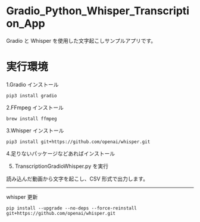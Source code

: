 # Gradio_Python_Whisper_Transcription_App

Gradio と Whisper を使用した文字起こしサンプルアプリです。

# 実行環境

1.Gradio インストール

```
pip3 install gradio
```

2.FFmpeg インストール

```
brew install ffmpeg
```

3.Whisper インストール

```
pip3 install git+https://github.com/openai/whisper.git
```

4.足りないパッケージなどあればインストール

5. TranscriptionGradioWhisper.py を実行

読み込んだ動画から文字を起こし、CSV 形式で出力します。

---

whisper 更新

```
pip install --upgrade --no-deps --force-reinstall git+https://github.com/openai/whisper.git
```
